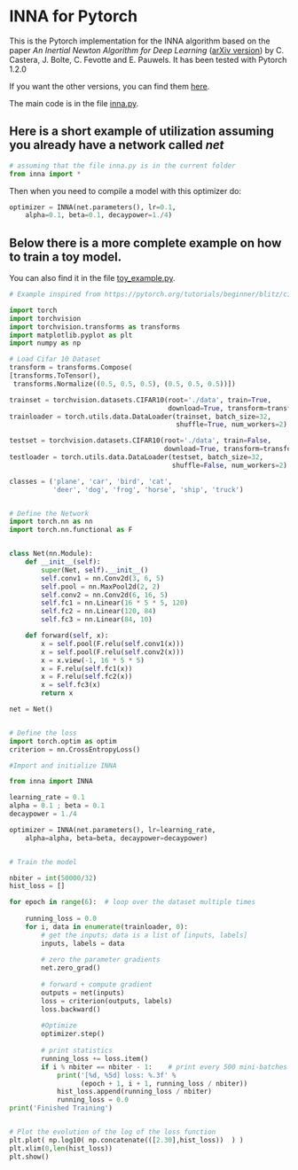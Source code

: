 # INNA for Pytorch

This is the Pytorch implementation for the INNA algorithm based on the paper *An Inertial Newton Algorithm for Deep Learning* ([arXiv version](https://arxiv.org/abs/1905.12278)) by C. Castera, J. Bolte, C. Fevotte and E. Pauwels.
It has been tested with Pytorch 1.2.0

If you want the other versions, you can find them [here](https://github.com/camcastera/INNA-for-DeepLearning/).



The main code is in the file [inna.py](https://github.com/camcastera/INNA-for-DeepLearning/blob/master/inna_for_pytorch/inna.py).
## Here is a short example of utilization assuming you already have a network called *net*

```python
# assuming that the file inna.py is in the current folder
from inna import *
```
 Then when you need to compile a model with this optimizer do:
```python
optimizer = INNA(net.parameters(), lr=0.1, 
    alpha=0.1, beta=0.1, decaypower=1./4)
```


## Below there is a more complete example on how to train a toy model. 
You can also find it in the file [toy_example.py](https://github.com/camcastera/INNA-for-DeepLearning/blob/master/inna_for_pytorch/toy_example.py).

```python
# Example inspired from https://pytorch.org/tutorials/beginner/blitz/cifar10_tutorial.html#sphx-glr-beginner-blitz-cifar10-tutorial-py

import torch
import torchvision
import torchvision.transforms as transforms
import matplotlib.pyplot as plt
import numpy as np

# Load Cifar 10 Dataset
transform = transforms.Compose(
[transforms.ToTensor(),
 transforms.Normalize((0.5, 0.5, 0.5), (0.5, 0.5, 0.5))])

trainset = torchvision.datasets.CIFAR10(root='./data', train=True,
                                        download=True, transform=transform)
trainloader = torch.utils.data.DataLoader(trainset, batch_size=32,
                                          shuffle=True, num_workers=2)

testset = torchvision.datasets.CIFAR10(root='./data', train=False,
                                       download=True, transform=transform)
testloader = torch.utils.data.DataLoader(testset, batch_size=32,
                                         shuffle=False, num_workers=2)

classes = ('plane', 'car', 'bird', 'cat',
           'deer', 'dog', 'frog', 'horse', 'ship', 'truck')


# Define the Network
import torch.nn as nn
import torch.nn.functional as F


class Net(nn.Module):
    def __init__(self):
        super(Net, self).__init__()
        self.conv1 = nn.Conv2d(3, 6, 5)
        self.pool = nn.MaxPool2d(2, 2)
        self.conv2 = nn.Conv2d(6, 16, 5)
        self.fc1 = nn.Linear(16 * 5 * 5, 120)
        self.fc2 = nn.Linear(120, 84)
        self.fc3 = nn.Linear(84, 10)

    def forward(self, x):
        x = self.pool(F.relu(self.conv1(x)))
        x = self.pool(F.relu(self.conv2(x)))
        x = x.view(-1, 16 * 5 * 5)
        x = F.relu(self.fc1(x))
        x = F.relu(self.fc2(x))
        x = self.fc3(x)
        return x

net = Net()


# Define the loss
import torch.optim as optim
criterion = nn.CrossEntropyLoss()

#Import and initialize INNA 

from inna import INNA

learning_rate = 0.1
alpha = 0.1 ; beta = 0.1
decaypower = 1./4

optimizer = INNA(net.parameters(), lr=learning_rate, 
    alpha=alpha, beta=beta, decaypower=decaypower)


# Train the model

nbiter = int(50000/32)
hist_loss = []

for epoch in range(6):  # loop over the dataset multiple times
    
    running_loss = 0.0
    for i, data in enumerate(trainloader, 0):
        # get the inputs; data is a list of [inputs, labels]
        inputs, labels = data
        
        # zero the parameter gradients
        net.zero_grad()
        
        # forward + compute gradient
        outputs = net(inputs)
        loss = criterion(outputs, labels)
        loss.backward()
        
        #Optimize
        optimizer.step()
        
        # print statistics
        running_loss += loss.item()
        if i % nbiter == nbiter - 1:    # print every 500 mini-batches
            print('[%d, %5d] loss: %.3f' %
                  (epoch + 1, i + 1, running_loss / nbiter))
            hist_loss.append(running_loss / nbiter)
            running_loss = 0.0
print('Finished Training')


# Plot the evolution of the log of the loss function
plt.plot( np.log10( np.concatenate(([2.30],hist_loss))  ) )
plt.xlim(0,len(hist_loss))
plt.show()
```
